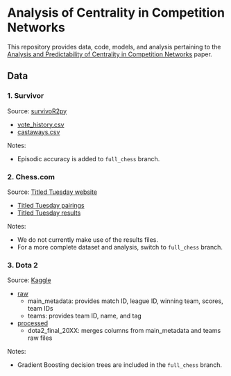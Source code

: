 # Analysis of Centrality in Competition Networks

This repository provides data, code, models, and analysis pertaining to the [Analysis and Predictability of Centrality in Competition Networks](https://math.ryerson.ca/~abonato/papers/comp_013125.pdf) paper.

## Data

### 1. Survivor

Source: [survivoR2py](https://github.com/stiles/survivoR2py)
- [vote_history.csv](https://github.com/mariamwalaa/CON-CN/blob/main/output/Survivor/vote_history.csv)
- [castaways.csv](https://github.com/mariamwalaa/CON-CN/blob/main/output/Survivor/castaways.csv)

Notes: 
- Episodic accuracy is added to `full_chess` branch.

### 2. Chess.com 

Source: [Titled Tuesday website](https://www.chess.com/tournament/live/titled-tuesdays)
- [Titled Tuesday pairings](https://github.com/mariamwalaa/CON-CN/tree/main/output/Chess.com/Titled%20Tuesday%20Pairings)
- [Titled Tuesday results](https://github.com/mariamwalaa/CON-CN/tree/main/output/Chess.com/Titled%20Tuesday%20Results)

Notes:
- We do not currently make use of the results files. 
- For a more complete dataset and analysis, switch to `full_chess` branch. 

### 3. Dota 2

Source: [Kaggle](https://www.kaggle.com/datasets/bwandowando/dota-2-pro-league-matches-2023)
- [raw](https://github.com/mariamwalaa/CON-CN/tree/main/output/DOTA2/raw)
  - main_metadata: provides match ID, league ID, winning team, scores, team IDs
  - teams: provides team ID, name, and tag
- [processed](https://github.com/mariamwalaa/CON-CN/tree/main/output/DOTA2/processed)
  - dota2_final_20XX: merges columns from main_metadata and teams raw files

Notes:
- Gradient Boosting decision trees are included in the `full_chess` branch.

